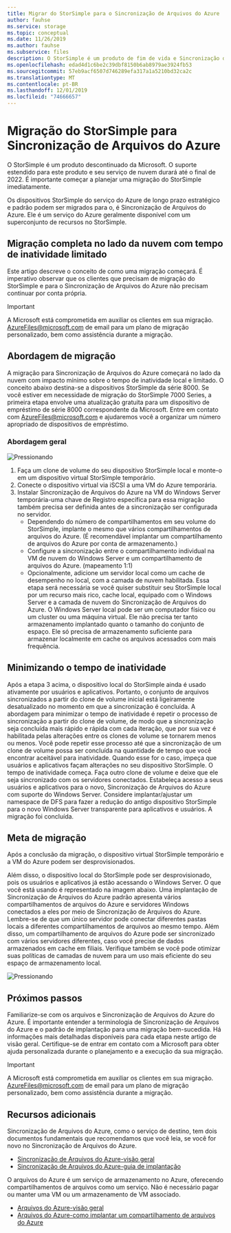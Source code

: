 ```yaml
---
title: Migrar do StorSimple para o Sincronização de Arquivos do Azure
author: fauhse
ms.service: storage
ms.topic: conceptual
ms.date: 11/26/2019
ms.author: fauhse
ms.subservice: files
description: O StorSimple é um produto de fim de vida e Sincronização de Arquivos do Azure é a solução para a qual migrar. Saiba mais sobre o conceito de migração e entre em contato com a AzureFiles@microsoft.com para obter ajuda de migração personalizada.
ms.openlocfilehash: edad4d1c6be2c39dbf8150b6ab8979ae3924fb53
ms.sourcegitcommit: 57eb9acf6507d746289efa317a1a5210bd32ca2c
ms.translationtype: MT
ms.contentlocale: pt-BR
ms.lasthandoff: 12/01/2019
ms.locfileid: "74666657"
---
```

# <a name="storsimple-migration-to-azure-file-sync"></a>Migração do StorSimple para Sincronização de Arquivos do Azure

O StorSimple é um produto descontinuado da Microsoft. O suporte estendido para este produto e seu serviço de nuvem durará até o final de 2022.
É importante começar a planejar uma migração do StorSimple imediatamente.

Os dispositivos StorSimple do serviço do Azure de longo prazo estratégico e padrão podem ser migrados para o, é Sincronização de Arquivos do Azure. Ele é um serviço do Azure geralmente disponível com um superconjunto de recursos no StorSimple.

## <a name="full-cloud-side-migration-with-limited-downtime"></a>Migração completa no lado da nuvem com tempo de inatividade limitado
Este artigo descreve o conceito de como uma migração começará.
É imperativo observar que os clientes que precisam de migração do StorSimple e para o Sincronização de Arquivos do Azure não precisam continuar por conta própria.

> [!IMPORTANT]
> A Microsoft está comprometida em auxiliar os clientes em sua migração. AzureFiles@microsoft.com de email para um plano de migração personalizado, bem como assistência durante a migração.

## <a name="migration-approach"></a>Abordagem de migração
A migração para Sincronização de Arquivos do Azure começará no lado da nuvem com impacto mínimo sobre o tempo de inatividade local e limitado.
O conceito abaixo destina-se a dispositivos StorSimple da série 8000.
Se você estiver em necessidade de migração do StorSimple 7000 Series, a primeira etapa envolve uma atualização gratuita para um dispositivo de empréstimo de série 8000 correspondente da Microsoft.
Entre em contato com AzureFiles@microsoft.com e ajudaremos você a organizar um número apropriado de dispositivos de empréstimo.

### <a name="general-approach"></a>Abordagem geral
![Pressionando](media/storage-sync-files-storsimple-migration/storsimple-docs-overview-concept.png "Ilustrando a migração do lado da nuvem por meio de um dispositivo virtual temporário e do Windows Server para um novo Windows Server local, substituindo o dispositivo StorSimple local")

1. Faça um clone de volume do seu dispositivo StorSimple local e monte-o em um dispositivo virtual StorSimple temporário.
2. Conecte o dispositivo virtual via iSCSI a uma VM do Azure temporária.
3. Instalar Sincronização de Arquivos do Azure na VM do Windows Server temporária-uma chave de Registro específica para essa migração também precisa ser definida antes de a sincronização ser configurada no servidor.
    * Dependendo do número de compartilhamentos em seu volume do StorSimple, implante o mesmo que vários compartilhamentos de arquivos do Azure. (É recomendável implantar um compartilhamento de arquivos do Azure por conta de armazenamento.)
    * Configure a sincronização entre o compartilhamento individual na VM de nuvem do Windows Server e um compartilhamento de arquivos do Azure. (mapeamento 1:1)
    * Opcionalmente, adicione um servidor local como um cache de desempenho no local, com a camada de nuvem habilitada. Essa etapa será necessária se você quiser substituir seu StorSimple local por um recurso mais rico, cache local, equipado com o Windows Server e a camada de nuvem do Sincronização de Arquivos do Azure. O Windows Server local pode ser um computador físico ou um cluster ou uma máquina virtual. Ele não precisa ter tanto armazenamento implantado quanto o tamanho do conjunto de espaço. Ele só precisa de armazenamento suficiente para armazenar localmente em cache os arquivos acessados com mais frequência.

## <a name="minimizing-downtime"></a>Minimizando o tempo de inatividade
Após a etapa 3 acima, o dispositivo local do StorSimple ainda é usado ativamente por usuários e aplicativos. Portanto, o conjunto de arquivos sincronizados a partir do clone de volume inicial está ligeiramente desatualizado no momento em que a sincronização é concluída.
A abordagem para minimizar o tempo de inatividade é repetir o processo de sincronização a partir do clone de volume, de modo que a sincronização seja concluída mais rápido e rápida com cada iteração, que por sua vez é habilitada pelas alterações entre os clones de volume se tornarem menos ou menos.
Você pode repetir esse processo até que a sincronização de um clone de volume possa ser concluída na quantidade de tempo que você encontrar aceitável para inatividade.
Quando esse for o caso, impeça que usuários e aplicativos façam alterações no seu dispositivo StorSimple. O tempo de inatividade começa.
Faça outro clone de volume e deixe que ele seja sincronizado com os servidores conectados.
Estabeleça acesso a seus usuários e aplicativos para o novo, Sincronização de Arquivos do Azure com suporte do Windows Server.
Considere implantar/ajustar um namespace de DFS para fazer a redução do antigo dispositivo StorSimple para o novo Windows Server transparente para aplicativos e usuários.
A migração foi concluída.

## <a name="migration-goal"></a>Meta de migração
Após a conclusão da migração, o dispositivo virtual StorSimple temporário e a VM do Azure podem ser desprovisionados.

Além disso, o dispositivo local do StorSimple pode ser desprovisionado, pois os usuários e aplicativos já estão acessando o Windows Server.
O que você está usando é representado na imagem abaixo. Uma implantação de Sincronização de Arquivos do Azure padrão apresenta vários compartilhamentos de arquivos do Azure e servidores Windows conectados a eles por meio de Sincronização de Arquivos do Azure. Lembre-se de que um único servidor pode conectar diferentes pastas locais a diferentes compartilhamentos de arquivos ao mesmo tempo.
Além disso, um compartilhamento de arquivos do Azure pode ser sincronizado com vários servidores diferentes, caso você precise de dados armazenados em cache em filiais. Verifique também se você pode otimizar suas políticas de camadas de nuvem para um uso mais eficiente do seu espaço de armazenamento local.

![Pressionando](media/storage-sync-files-storsimple-migration/storsimple-docs-goal.PNG "Uma ilustração que mostra a meta após a conclusão da migração. Ele descreve vários compartilhamentos de arquivos sincronizando para um Windows Server local com usuários e aplicativos que acessam arquivos na nuvem ou no Windows Server.")

## <a name="next-steps"></a>Próximos passos
Familiarize-se com os arquivos e Sincronização de Arquivos do Azure do Azure. É importante entender a terminologia de Sincronização de Arquivos do Azure e o padrão de implantação para uma migração bem-sucedida. Há informações mais detalhadas disponíveis para cada etapa neste artigo de visão geral. Certifique-se de entrar em contato com a Microsoft para obter ajuda personalizada durante o planejamento e a execução da sua migração.

> [!IMPORTANT]
> A Microsoft está comprometida em auxiliar os clientes em sua migração. AzureFiles@microsoft.com de email para um plano de migração personalizado, bem como assistência durante a migração.

## <a name="additional-resources"></a>Recursos adicionais
Sincronização de Arquivos do Azure, como o serviço de destino, tem dois documentos fundamentais que recomendamos que você leia, se você for novo no Sincronização de Arquivos do Azure.
* [Sincronização de Arquivos do Azure-visão geral](storage-sync-files-planning.md)
* [Sincronização de Arquivos do Azure-guia de implantação](storage-sync-files-deployment-guide.md)

O arquivos do Azure é um serviço de armazenamento no Azure, oferecendo compartilhamentos de arquivos como um serviço. Não é necessário pagar ou manter uma VM ou um armazenamento de VM associado.
* [Arquivos do Azure-visão geral](storage-files-introduction.md)
* [Arquivos do Azure-como implantar um compartilhamento de arquivos do Azure](storage-how-to-create-file-share.md)